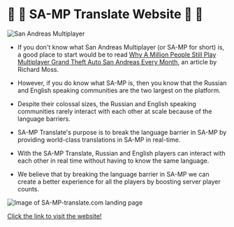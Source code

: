 # 🚀 🎉 SA-MP Translate Website 🚀 🎉

![San Andreas Multiplayer](https://www.sa-mp.com/images/logo.gif)

- If you don't know what San Andreas Multiplayer (or SA-MP for short) is, a good place to start would be to read [Why A Million People Still Play Multiplayer Grand Theft Auto San Andreas Every Month](https://www.rockpapershotgun.com/2016/09/15/why-a-million-people-still-play-multiplayer-grand-theft-auto-san-andreas-every-month/ "Article"), an article by Richard Moss.

- However, if you do know what SA-MP is, then you know that the Russian and English speaking communities are the two largest on the platform. 
- Despite their colossal sizes, the Russian and English speaking communities rarely interact with each other at scale because of the language barriers.
- SA-MP Translate's purpose is to break the language barrier in SA-MP by providing world-class translations in SA-MP in real-time.
- With the SA-MP Translate, Russian and English players can interact with each other in real time without having to know the same language.
- We believe that by breaking the language barrier in SA-MP we can create a better experience for all the players by boosting server player counts.

![Image of SA-MP-translate.com landing page](https://imgur.com/HF34z6x.png)

[Click the link to visit the website!](https://sa-mp-translate-dev.myshopify.com/ "SA-MP-Translate's Homepage")

